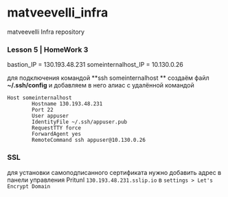 # matveevelli_infra
matveevelli Infra repository

###   Lesson 5 | HomeWork 3

bastion_IP = 130.193.48.231
someinternalhost_IP = 10.130.0.26

для подключения командой **ssh someinternalhost **
создаём файл **~/.ssh/config** и добавляем в него алиас с удалённой командой

    Host someinternalhost
            Hostname 130.193.48.231
            Port 22
            User appuser
            IdentityFile ~/.ssh/appuser.pub
            RequestTTY force
            ForwardAgent yes
            RemoteCommand ssh appuser@10.130.0.26

### SSL
для установки самоподписанного сертификата нужно добавить адрес в панели управления Pritunl
`130.193.48.231.sslip.io` в `settings > Let's Encrypt Domain`
